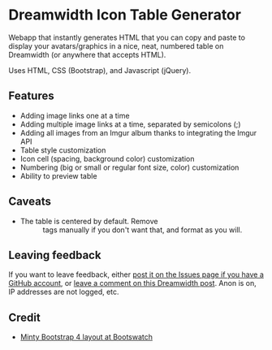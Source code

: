 # Dreamwidth Icon Table Generator

Webapp that instantly generates HTML that you can copy and paste to display your avatars/graphics in a nice, neat, numbered table on Dreamwidth (or anywhere that accepts HTML).

Uses HTML, CSS (Bootstrap), and Javascript (jQuery).

## Features

* Adding image links one at a time
* Adding multiple image links at a time, separated by semicolons (;)
* Adding all images from an Imgur album thanks to integrating the Imgur API
* Table style customization
* Icon cell (spacing, background color) customization
* Numbering (big or small or regular font size, color) customization
* Ability to preview table

## Caveats
* The table is centered by default. Remove <center> tags manually if you don't want that, and format as you will.
	
## Leaving feedback
If you want to leave feedback, either [post it on the Issues page if you have a GitHub account](https://github.com/chlorophylls/Dreamwidth-Icon-Table-Generator/issues), or [leave a comment on this Dreamwidth post](https://septentrione.dreamwidth.org/6012.html?mode=reply). Anon is on, IP addresses are not logged, etc.
	
## Credit
* [Minty Bootstrap 4 layout at Bootswatch](https://bootswatch.com/minty/)
